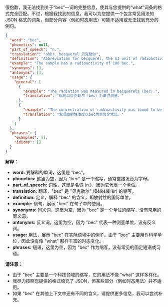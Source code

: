 很抱歉，我无法找到关于“bec”一词的完整信息，使其与您提供的“what”词条的格式完全匹配。不过，根据我找到的信息，我可以为您提供一个包含常见用法的 JSON 格式的词条，但部分内容（例如时态用法）可能不适用或无法找到充分的例句。

```json
{
  "word": "bec",
  "phonetics": null,
  "part_of_speech": "n.",
  "translation": "abbr. becquerel 贝克勒尔",
  "definition": "Abbreviation for becquerel, the SI unit of radioactivity.",
  "example": "The sample has a radioactivity of 100 bec.",
  "synonyms": [],
  "antonyms": [],
  "usage": {
    "general": [
      {
        "example": "The radiation was measured in becquerels (bec).",
        "translation": "辐射以贝克勒尔（bec）为单位测量。"
      },
      {
        "example": "The concentration of radioactivity was found to be very low in bec.",
        "translation": "发现放射性浓度以bec为单位非常低。"
      }
    ]
  },
  "phrases": {
    "examples": [],
    "idioms": []
  }
}
```

**解释：**

*   **word:**  要解释的单词，这里是 "bec"。
*   **phonetics:** 这里为空，因为 "bec" 是一个缩写，通常直接发音为字母。
*   **part\_of\_speech:** 词性，这里是名词 (n.)，因为它代表一个单位。
*   **translation:**  翻译，"bec" 是 "贝克勒尔" (Bèikèlēi'ěr) 的缩写。
*   **definition:** 定义，解释 "bec" 的含义，即放射性的国际单位。
*   **example:**  例句，展示 "bec" 在句子中的使用。
*   **synonyms:** 同义词，这里为空，因为 "bec" 是一个单位的缩写，没有常用的同义词。
*   **antonyms:** 反义词，这里为空，因为 "bec"  代表一种测量单位，没有反义词。
*   **usage:**  用法，展示 "bec" 在实际语境中的例子。由于 "bec" 主要用作科学单位，因此没有像 "what" 那样丰富的时态变化。
*   **phrases:** 短语，这里为空，因为 "bec" 作为缩写，没有常见的固定短语或习语。

**请注意：**

*   由于 "bec" 主要是一个科技领域的缩写，它的用法不像 "what" 这样多样化。
*   我尽力按照您提供的格式填充了 JSON，但某些部分（例如时态用法）并不适用。
*   如果 "bec" 在其他上下文中还有不同的含义，请提供更多信息，我可以尝试补充。
 